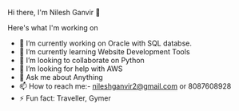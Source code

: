 Hi there, I'm Nilesh Ganvir 👋

Here's what I'm working on 

- 🔭 I’m currently working on Oracle with SQL databse.
- 🌱 I’m currently learning Website Development Tools
- 👯 I’m looking to collaborate on Python
- 🤔 I’m looking for help with AWS
- 💬 Ask me about Anything
- 📫 How to reach me:- nileshganvir2@gmail.com or 8087608928
- ⚡ Fun fact: Traveller, Gymer
